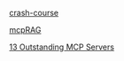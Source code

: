 [crash-course](https://github.com/daveebbelaar/ai-cookbook/tree/main/mcp/crash-course)

[mcpRAG](https://github.com/rajagopal17/mcpRAG)

[13 Outstanding MCP Servers](https://huggingface.co/posts/Kseniase/251572743842280)
